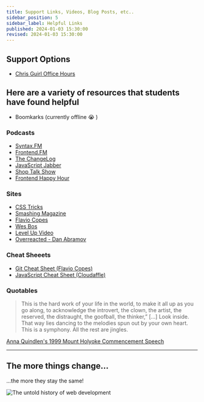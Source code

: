 ```yaml
---
title: Support Links, Videos, Blog Posts, etc..
sidebar_position: 5
sidebar_label: Helpful Links
published: 2024-01-03 15:30:00
revised: 2024-01-03 15:30:00
---
```


## Support Options

- [Chris Guirl Office Hours](https://calendar.app.google/HPYVPM24nDCuV47F6)

<!-- markdownlint-disable no-inline-html no-trailing-punctuation -->

## Here are a variety of resources that students have found helpful

<!-- - [Boomkarks (Sean's Bookmark Tracker)](https://boomkarks-remix.netlify.app/) -->

- Boomkarks (currently offline :sob: )

### Podcasts

- [Syntax.FM](https://syntax.fm/)
- [Frontend.FM](https://frontend.fm/)
- [The ChangeLog](https://changelog.com/podcast)
- [JavaScript Jabber](https://topenddevs.com/podcasts/javascript-jabber)
- [Shop Talk Show](https://shoptalkshow.com/)
- [Frontend Happy Hour](https://www.frontendhappyhour.com/)

### Sites

- [CSS Tricks](https://css-tricks.com/)
- [Smashing Magazine](https://www.smashingmagazine.com/)
- [Flavio Copes](https://flaviocopes.com/)
- [Wes Bos](https://wesbos.com/)
- [Level Up Video](https://levelup.video/)
- [Overreacted - Dan Abramov](https://overreacted.io/)

### Cheat Sheeets

- [Git Cheat Sheet (Flavio Copes)](./git-cheat-sheet.pdf)
- [JavaScript Cheat Sheet (Cloudaffle)](./cloudaffle_js_cheat_sheet.pdf)

### Quotables

> This is the hard work of your life in the world, to make it all up as you go along, to acknowledge the introvert, the clown, the artist, the reserved, the distraught, the goofball, the thinker,” [...] Look inside. That way lies dancing to the melodies spun out by your own heart. This is a symphony. All the rest are jingles.

[Anna Quindlen's 1999 Mount Holyoke Commencement Speech](https://jamesclear.com/great-speeches/1999-mount-holyoke-commencement-speech-by-anna-quindlen)

---

## The more things change...

...the more they stay the same!

<div style={{'max-width': '600px', 'height':'auto', 'width': '100%;'}}>
    <img src="../../img/history_of_web_dev_tweet.png" alt="The untold history of web development" />
</div>
